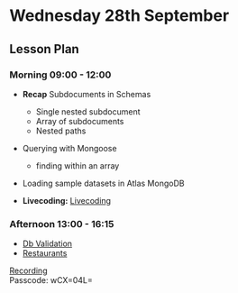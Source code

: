 # Wednesday 28th September

## Lesson Plan

### Morning 09:00 - 12:00

+ **Recap** Subdocuments in Schemas
    + Single nested subdocument
    + Array of subdocuments
    + Nested paths
+ Querying with Mongoose
    + finding within an array
+ Loading sample datasets in Atlas MongoDB

+ **Livecoding:** [Livecoding](https://github.com/FbW-WD21-E11/livecoding-hotels-subdocuments)

### Afternoon 13:00 - 16:15

+ [Db Validation](https://github.com/DigitalCareerInstitute/BE-Db-Validation)
+ [Restaurants](https://github.com/FrancoSpeziali/db-restaurants)

[Recording](us02web.zoom.us/rec/share/1d0P3h1-xFN-WeBHiN9ctlIKlcuePEOmCTfgeiBIgVLrvCmliZXWLFBYMWpQxp-0._TiNVwURdTkmZW2y)\
Passcode: wCX=04L=